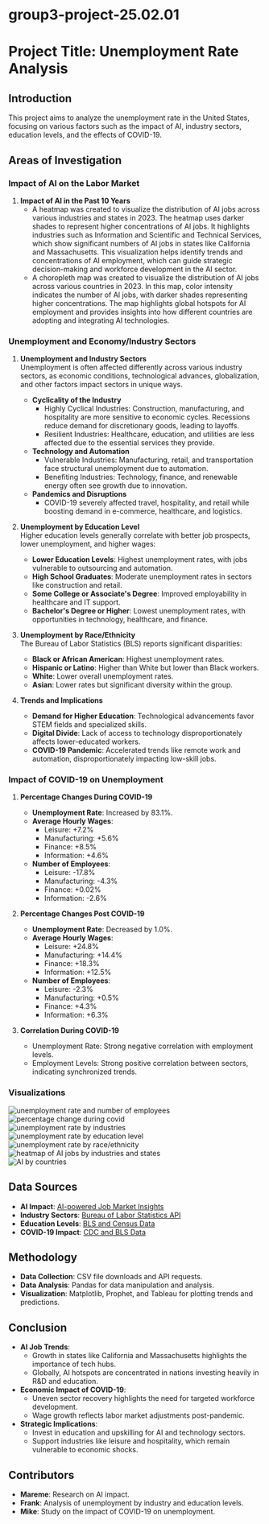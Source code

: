 # group3-project-25.02.01
# Project Title: Unemployment Rate Analysis

## Introduction
This project aims to analyze the unemployment rate in the United States, focusing on various factors such as the impact of AI, industry sectors, education levels, and the effects of COVID-19.

## Areas of Investigation

### Impact of AI on the Labor Market
1. **Impact of AI in the Past 10 Years**  
   - A heatmap was created to visualize the distribution of AI jobs across various industries and states in 2023. The heatmap uses darker shades to represent higher concentrations of AI jobs. It highlights industries such as Information and Scientific and Technical Services, which show significant numbers of AI jobs in states like California and Massachusetts. This visualization helps identify trends and concentrations of AI employment, which can guide strategic decision-making and workforce development in the AI sector.
   - A choropleth map was created to visualize the distribution of AI jobs across various countries in 2023. In this map, color intensity indicates the number of AI jobs, with darker shades representing higher concentrations. The map highlights global hotspots for AI employment and provides insights into how different countries are adopting and integrating AI technologies.

### Unemployment and Economy/Industry Sectors
1. **Unemployment and Industry Sectors**  
   Unemployment is often affected differently across various industry sectors, as economic conditions, technological advances, globalization, and other factors impact sectors in unique ways.  
   - **Cyclicality of the Industry**  
      - Highly Cyclical Industries: Construction, manufacturing, and hospitality are more sensitive to economic cycles. Recessions reduce demand for discretionary goods, leading to layoffs.  
      - Resilient Industries: Healthcare, education, and utilities are less affected due to the essential services they provide.  
   - **Technology and Automation**  
      - Vulnerable Industries: Manufacturing, retail, and transportation face structural unemployment due to automation.  
      - Benefiting Industries: Technology, finance, and renewable energy often see growth due to innovation.  
   - **Pandemics and Disruptions**  
      - COVID-19 severely affected travel, hospitality, and retail while boosting demand in e-commerce, healthcare, and logistics.

2. **Unemployment by Education Level**  
   Higher education levels generally correlate with better job prospects, lower unemployment, and higher wages:  
   - **Lower Education Levels**: Highest unemployment rates, with jobs vulnerable to outsourcing and automation.  
   - **High School Graduates**: Moderate unemployment rates in sectors like construction and retail.  
   - **Some College or Associate's Degree**: Improved employability in healthcare and IT support.  
   - **Bachelor's Degree or Higher**: Lowest unemployment rates, with opportunities in technology, healthcare, and finance.  

3. **Unemployment by Race/Ethnicity**  
   The Bureau of Labor Statistics (BLS) reports significant disparities:  
   - **Black or African American**: Highest unemployment rates.  
   - **Hispanic or Latino**: Higher than White but lower than Black workers.  
   - **White**: Lower overall unemployment rates.  
   - **Asian**: Lower rates but significant diversity within the group.

4. **Trends and Implications**  
   - **Demand for Higher Education**: Technological advancements favor STEM fields and specialized skills.  
   - **Digital Divide**: Lack of access to technology disproportionately affects lower-educated workers.  
   - **COVID-19 Pandemic**: Accelerated trends like remote work and automation, disproportionately impacting low-skill jobs.

### Impact of COVID-19 on Unemployment
1. **Percentage Changes During COVID-19**  
   - **Unemployment Rate**: Increased by 83.1%.  
   - **Average Hourly Wages**:  
      - Leisure: +7.2%  
      - Manufacturing: +5.6%  
      - Finance: +8.5%  
      - Information: +4.6%  
   - **Number of Employees**:  
      - Leisure: -17.8%  
      - Manufacturing: -4.3%  
      - Finance: +0.02%  
      - Information: -2.6%  

2. **Percentage Changes Post COVID-19**  
   - **Unemployment Rate**: Decreased by 1.0%.  
   - **Average Hourly Wages**:  
      - Leisure: +24.8%  
      - Manufacturing: +14.4%  
      - Finance: +18.3%  
      - Information: +12.5%  
   - **Number of Employees**:  
      - Leisure: -2.3%  
      - Manufacturing: +0.5%  
      - Finance: +4.3%  
      - Information: +6.3%  

3. **Correlation During COVID-19**  
   - Unemployment Rate: Strong negative correlation with employment levels.  
   - Employment Levels: Strong positive correlation between sectors, indicating synchronized trends.

### Visualizations
![unemployment rate and number of employees](image.png)  
![percentage change during covid](image-1.png)  
![unemployment rate by industries](image-2.png)  
![unemployment rate by education level](image-3.png)  
![unemployment rate by race/ethnicity](image-4.png)  
![heatmap of AI jobs by industries and states](image-5.png)  
![AI by countries](newplot.png)

## Data Sources
- **AI Impact**: [AI-powered Job Market Insights](https://www.kaggle.com/datasets/uom190346a/ai-powered-job-market-insights)  
- **Industry Sectors**: [Bureau of Labor Statistics API](https://www.bls.gov/developers/api_signature_v2.htm#single)  
- **Education Levels**: [BLS and Census Data](https://www.bls.gov/developers/api_signature_v2.htm#single)  
- **COVID-19 Impact**: [CDC and BLS Data](https://www.bls.gov/developers/api_signature_v2.htm#single)

## Methodology
- **Data Collection**: CSV file downloads and API requests.  
- **Data Analysis**: Pandas for data manipulation and analysis.  
- **Visualization**: Matplotlib, Prophet, and Tableau for plotting trends and predictions.  

## Conclusion
- **AI Job Trends**:  
   - Growth in states like California and Massachusetts highlights the importance of tech hubs.  
   - Globally, AI hotspots are concentrated in nations investing heavily in R&D and education.  
- **Economic Impact of COVID-19**:  
   - Uneven sector recovery highlights the need for targeted workforce development.  
   - Wage growth reflects labor market adjustments post-pandemic.  
- **Strategic Implications**:  
   - Invest in education and upskilling for AI and technology sectors.  
   - Support industries like leisure and hospitality, which remain vulnerable to economic shocks.

## Contributors
- **Mareme**: Research on AI impact.  
- **Frank**: Analysis of unemployment by industry and education levels.  
- **Mike**: Study on the impact of COVID-19 on unemployment.
